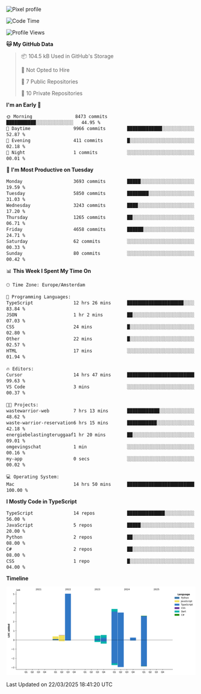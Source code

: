 ![Pixel profile](https://pixel-profile.vercel.app/api/github-stats?username=Atchferox&screen_effect=true&theme=rainbow
)


<!--START_SECTION:waka-->
![Code Time](http://img.shields.io/badge/Code%20Time-602%20hrs%203%20mins-blue)

![Profile Views](http://img.shields.io/badge/Profile%20Views-0-blue)

**🐱 My GitHub Data** 

> 📦 104.5 kB Used in GitHub's Storage 
 > 
> 🚫 Not Opted to Hire
 > 
> 📜 7 Public Repositories 
 > 
> 🔑 10 Private Repositories 
 > 
**I'm an Early 🐤** 

```text
🌞 Morning                8473 commits        ███████████░░░░░░░░░░░░░░   44.95 % 
🌆 Daytime                9966 commits        █████████████░░░░░░░░░░░░   52.87 % 
🌃 Evening                411 commits         █░░░░░░░░░░░░░░░░░░░░░░░░   02.18 % 
🌙 Night                  1 commits           ░░░░░░░░░░░░░░░░░░░░░░░░░   00.01 % 
```
📅 **I'm Most Productive on Tuesday** 

```text
Monday                   3693 commits        █████░░░░░░░░░░░░░░░░░░░░   19.59 % 
Tuesday                  5850 commits        ████████░░░░░░░░░░░░░░░░░   31.03 % 
Wednesday                3243 commits        ████░░░░░░░░░░░░░░░░░░░░░   17.20 % 
Thursday                 1265 commits        ██░░░░░░░░░░░░░░░░░░░░░░░   06.71 % 
Friday                   4658 commits        ██████░░░░░░░░░░░░░░░░░░░   24.71 % 
Saturday                 62 commits          ░░░░░░░░░░░░░░░░░░░░░░░░░   00.33 % 
Sunday                   80 commits          ░░░░░░░░░░░░░░░░░░░░░░░░░   00.42 % 
```


📊 **This Week I Spent My Time On** 

```text
🕑︎ Time Zone: Europe/Amsterdam

💬 Programming Languages: 
TypeScript               12 hrs 26 mins      █████████████████████░░░░   83.84 % 
JSON                     1 hr 2 mins         ██░░░░░░░░░░░░░░░░░░░░░░░   07.03 % 
CSS                      24 mins             █░░░░░░░░░░░░░░░░░░░░░░░░   02.80 % 
Other                    22 mins             █░░░░░░░░░░░░░░░░░░░░░░░░   02.57 % 
HTML                     17 mins             ░░░░░░░░░░░░░░░░░░░░░░░░░   01.94 % 

🔥 Editors: 
Cursor                   14 hrs 47 mins      █████████████████████████   99.63 % 
VS Code                  3 mins              ░░░░░░░░░░░░░░░░░░░░░░░░░   00.37 % 

🐱‍💻 Projects: 
wastewarrior-web         7 hrs 13 mins       ████████████░░░░░░░░░░░░░   48.62 % 
waste-warrior-reservation6 hrs 15 mins       ███████████░░░░░░░░░░░░░░   42.18 % 
energiebelastingteruggaaf1 hr 20 mins        ██░░░░░░░░░░░░░░░░░░░░░░░   09.01 % 
omgevingschat            1 min               ░░░░░░░░░░░░░░░░░░░░░░░░░   00.16 % 
my-app                   0 secs              ░░░░░░░░░░░░░░░░░░░░░░░░░   00.02 % 

💻 Operating System: 
Mac                      14 hrs 50 mins      █████████████████████████   100.00 % 
```

**I Mostly Code in TypeScript** 

```text
TypeScript               14 repos            ██████████████░░░░░░░░░░░   56.00 % 
JavaScript               5 repos             █████░░░░░░░░░░░░░░░░░░░░   20.00 % 
Python                   2 repos             ██░░░░░░░░░░░░░░░░░░░░░░░   08.00 % 
C#                       2 repos             ██░░░░░░░░░░░░░░░░░░░░░░░   08.00 % 
CSS                      1 repo              █░░░░░░░░░░░░░░░░░░░░░░░░   04.00 % 
```



**Timeline**

![Lines of Code chart](https://raw.githubusercontent.com/Atchferox/Atchferox/main/assets/bar_graph.png)


 Last Updated on 22/03/2025 18:41:20 UTC
<!--END_SECTION:waka-->
